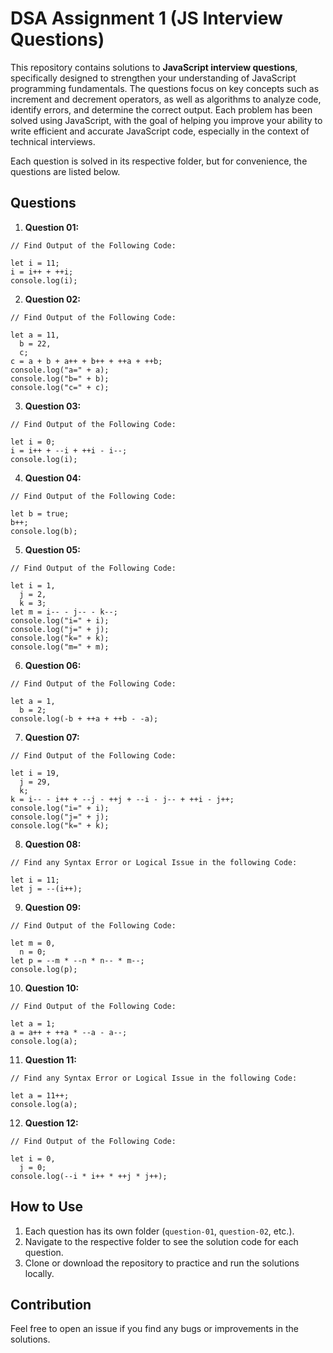 # DSA Assignment 1 (JS Interview Questions)

This repository contains solutions to **JavaScript interview questions**, specifically designed to strengthen your understanding of JavaScript programming fundamentals. The questions focus on key concepts such as increment and decrement operators, as well as algorithms to analyze code, identify errors, and determine the correct output. Each problem has been solved using JavaScript, with the goal of helping you improve your ability to write efficient and accurate JavaScript code, especially in the context of technical interviews.

Each question is solved in its respective folder, but for convenience, the questions are listed below.

## Questions

1. **Question 01:**

```
// Find Output of the Following Code:

let i = 11;
i = i++ + ++i;
console.log(i);
```

2. **Question 02:**

```
// Find Output of the Following Code:

let a = 11,
  b = 22,
  c;
c = a + b + a++ + b++ + ++a + ++b;
console.log("a=" + a);
console.log("b=" + b);
console.log("c=" + c);
```

3. **Question 03:**

```
// Find Output of the Following Code:

let i = 0;
i = i++ + --i + ++i - i--;
console.log(i);
```

4. **Question 04:**

```
// Find Output of the Following Code:

let b = true;
b++;
console.log(b);
```

5. **Question 05:**

```
// Find Output of the Following Code:

let i = 1,
  j = 2,
  k = 3;
let m = i-- - j-- - k--;
console.log("i=" + i);
console.log("j=" + j);
console.log("k=" + k);
console.log("m=" + m);
```

6. **Question 06:**

```
// Find Output of the Following Code:

let a = 1,
  b = 2;
console.log(-b + ++a + ++b - -a);
```

7. **Question 07:**

```
// Find Output of the Following Code:

let i = 19,
  j = 29,
  k;
k = i-- - i++ + --j - ++j + --i - j-- + ++i - j++;
console.log("i=" + i);
console.log("j=" + j);
console.log("k=" + k);
```

8. **Question 08:**

```
// Find any Syntax Error or Logical Issue in the following Code:

let i = 11;
let j = --(i++);
```

9. **Question 09:**

```
// Find Output of the Following Code:

let m = 0,
  n = 0;
let p = --m * --n * n-- * m--;
console.log(p);

```

10. **Question 10:**

```
// Find Output of the Following Code:

let a = 1;
a = a++ + ++a * --a - a--;
console.log(a);
```

11. **Question 11:**

```
// Find any Syntax Error or Logical Issue in the following Code:

let a = 11++;
console.log(a);
```

12. **Question 12:**

```
// Find Output of the Following Code:

let i = 0,
  j = 0;
console.log(--i * i++ * ++j * j++);
```

## How to Use

1. Each question has its own folder (`question-01`, `question-02`, etc.).
2. Navigate to the respective folder to see the solution code for each question.
3. Clone or download the repository to practice and run the solutions locally.

## Contribution

Feel free to open an issue if you find any bugs or improvements in the solutions.
